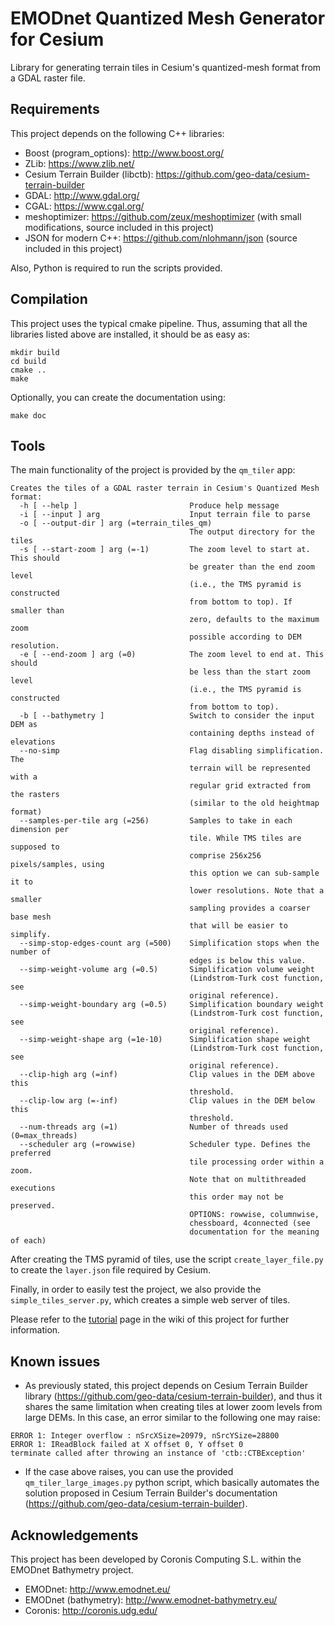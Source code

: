# EMODnet Quantized Mesh Generator for Cesium

Library for generating terrain tiles in Cesium's quantized-mesh format from a GDAL raster file.

## Requirements

This project depends on the following C++ libraries:
* Boost (program_options): http://www.boost.org/
* ZLib: https://www.zlib.net/
* Cesium Terrain Builder (libctb): https://github.com/geo-data/cesium-terrain-builder
* GDAL: http://www.gdal.org/
* CGAL: https://www.cgal.org/
* meshoptimizer: https://github.com/zeux/meshoptimizer (with small modifications, source included in this project) 
* JSON for modern C++: https://github.com/nlohmann/json (source included in this project)

Also, Python is required to run the scripts provided.

## Compilation

This project uses the typical cmake pipeline. Thus, assuming that all the libraries listed above are installed, it should be as easy as:

```
mkdir build
cd build
cmake ..
make
```

Optionally, you can create the documentation using:

```
make doc
```

## Tools

The main functionality of the project is provided by the `qm_tiler` app:

```
Creates the tiles of a GDAL raster terrain in Cesium's Quantized Mesh format:
  -h [ --help ]                         Produce help message
  -i [ --input ] arg                    Input terrain file to parse
  -o [ --output-dir ] arg (=terrain_tiles_qm)
                                        The output directory for the tiles
  -s [ --start-zoom ] arg (=-1)         The zoom level to start at. This should
                                        be greater than the end zoom level 
                                        (i.e., the TMS pyramid is constructed 
                                        from bottom to top). If smaller than 
                                        zero, defaults to the maximum zoom 
                                        possible according to DEM resolution.
  -e [ --end-zoom ] arg (=0)            The zoom level to end at. This should 
                                        be less than the start zoom level 
                                        (i.e., the TMS pyramid is constructed 
                                        from bottom to top).
  -b [ --bathymetry ]                   Switch to consider the input DEM as 
                                        containing depths instead of elevations
  --no-simp                             Flag disabling simplification. The 
                                        terrain will be represented with a 
                                        regular grid extracted from the rasters
                                        (similar to the old heightmap format)
  --samples-per-tile arg (=256)         Samples to take in each dimension per 
                                        tile. While TMS tiles are supposed to 
                                        comprise 256x256 pixels/samples, using 
                                        this option we can sub-sample it to 
                                        lower resolutions. Note that a smaller 
                                        sampling provides a coarser base mesh 
                                        that will be easier to simplify.
  --simp-stop-edges-count arg (=500)    Simplification stops when the number of
                                        edges is below this value.
  --simp-weight-volume arg (=0.5)       Simplification volume weight 
                                        (Lindstrom-Turk cost function, see 
                                        original reference).
  --simp-weight-boundary arg (=0.5)     Simplification boundary weight 
                                        (Lindstrom-Turk cost function, see 
                                        original reference).
  --simp-weight-shape arg (=1e-10)      Simplification shape weight 
                                        (Lindstrom-Turk cost function, see 
                                        original reference).
  --clip-high arg (=inf)                Clip values in the DEM above this 
                                        threshold.
  --clip-low arg (=-inf)                Clip values in the DEM below this 
                                        threshold.
  --num-threads arg (=1)                Number of threads used (0=max_threads)
  --scheduler arg (=rowwise)            Scheduler type. Defines the preferred 
                                        tile processing order within a zoom. 
                                        Note that on multithreaded executions 
                                        this order may not be preserved. 
                                        OPTIONS: rowwise, columnwise, 
                                        chessboard, 4connected (see 
                                        documentation for the meaning of each)
```

After creating the TMS pyramid of tiles, use the script `create_layer_file.py` to create the `layer.json` file required by Cesium.

Finally, in order to easily test the project, we also provide the `simple_tiles_server.py`, which creates a simple web server of tiles.

Please refer to the [tutorial](https://bitbucket.org/ricardcd/emodnet/wiki/Tutorial) page in the wiki of this project for further information.

## Known issues

* As previously stated, this project depends on Cesium Terrain Builder library (https://github.com/geo-data/cesium-terrain-builder), and thus it shares the same limitation when creating tiles at lower zoom levels from large DEMs. In this case, an error similar to the following one may raise:

```
ERROR 1: Integer overflow : nSrcXSize=20979, nSrcYSize=28800
ERROR 1: IReadBlock failed at X offset 0, Y offset 0
terminate called after throwing an instance of 'ctb::CTBException'
```
    
* If the case above raises, you can use the provided `qm_tiler_large_images.py` python script, which basically automates the solution proposed in Cesium Terrain Builder's documentation (https://github.com/geo-data/cesium-terrain-builder). 

## Acknowledgements

This project has been developed by Coronis Computing S.L. within the EMODnet Bathymetry project.

* EMODnet: http://www.emodnet.eu/
* EMODnet (bathymetry): http://www.emodnet-bathymetry.eu/
* Coronis: http://coronis.udg.edu/
